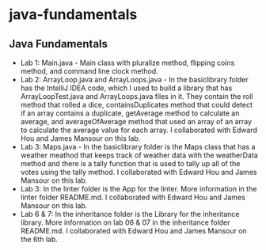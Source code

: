 # java-fundamentals

## Java Fundamentals
  * Lab 1: Main.java - Main class with pluralize method, flipping coins method, and command line clock method.
  * Lab 2: ArrayLoop.java and ArrayLoops.java - In the basiclibrary folder has the IntelliJ IDEA code, which I used to build a library that has ArrayLoopTest.java and ArrayLoops.java files in it. They contain the roll method that rolled a dice, containsDuplicates method that could detect if an array contains a duplicate, getAverage method to calculate an average, and averageOfAverage method that used an array of an array to calculate the average value for each array. I collaborated with Edward Hou and James Mansour on this lab.
  * Lab 3: Maps.java - In the basiclibrary folder is the Maps class that has a weather meathod that keeps track of weather data with the weatherData method and there is a tally function that is used to tally up all of the votes using the tally method. I collaborated with Edward Hou and James Mansour on this lab.
  * Lab 3: In the linter folder is the App for the linter. More information in the linter folder README.md. I collaborated with Edward Hou and James Mansour on this lab.
  * Lab 6 & 7: In the inheritance folder is the Library for the inheritance library. More information on lab 06 & 07 in the inheritance folder README.md. I collaborated with Edward Hou and James Mansour on the 6th lab.